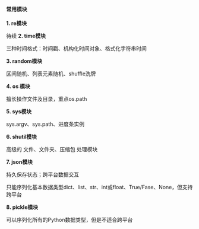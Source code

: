 
#### 常用模块

**1. re模块**

待续
**2. time模块**

三种时间格式：时间戳、机构化时间对象、格式化字符串时间

**3. random模块**

区间随机、列表元素随机、shuffle洗牌

**4. os 模块**

擅长操作文件及目录，重点os.path


**5. sys模块**

sys.argv、sys.path、进度条实例

**6. shutil模块**

高级的 文件、文件夹、压缩包 处理模块

**7. json模块**

持久保存状态；跨平台数据交互

只能序列化基本数据类型dict、list、str、int或float、True/Fase、None，但支持跨平台


**8. pickle模块**

可以序列化所有的Python数据类型，但是不适合跨平台
